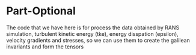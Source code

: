 # Part-Optional
The code that we have here is for process the data obtained by RANS simulation, turbulent kinetic energy (tke), energy disspation (epsilon), velocity gradients and stresses, so we can use them to create the galilean invariants and form the tensors
